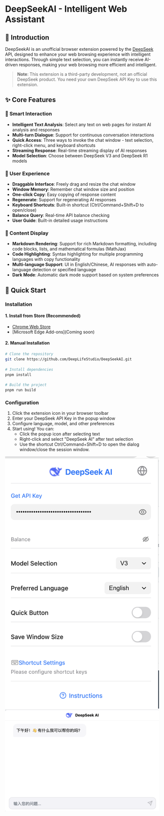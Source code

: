 # DeepSeekAI - Intelligent Web Assistant

## 📖 Introduction

DeepSeekAI is an unofficial browser extension powered by the [DeepSeek](https://deepseek.com) API, designed to enhance your web browsing experience with intelligent interactions. Through simple text selection, you can instantly receive AI-driven responses, making your web browsing more efficient and intelligent.

> **Note**: This extension is a third-party development, not an official DeepSeek product. You need your own DeepSeek API Key to use this extension.

## ✨ Core Features

### 🎯 Smart Interaction
- **Intelligent Text Analysis**: Select any text on web pages for instant AI analysis and responses
- **Multi-turn Dialogue**: Support for continuous conversation interactions
- **Quick Access**: Three ways to invoke the chat window - text selection, right-click menu, and keyboard shortcuts
- **Streaming Response**: Real-time streaming display of AI responses
- **Model Selection**: Choose between DeepSeek V3 and DeepSeek R1 models

### 💎 User Experience
- **Draggable Interface**: Freely drag and resize the chat window
- **Window Memory**: Remember chat window size and position
- **One-click Copy**: Easy copying of response content
- **Regenerate**: Support for regenerating AI responses
- **Keyboard Shortcuts**: Built-in shortcut (Ctrl/Command+Shift+D to open/close)
- **Balance Query**: Real-time API balance checking
- **User Guide**: Built-in detailed usage instructions

### 🎨 Content Display
- **Markdown Rendering**: Support for rich Markdown formatting, including code blocks, lists, and mathematical formulas (MathJax)
- **Code Highlighting**: Syntax highlighting for multiple programming languages with copy functionality
- **Multi-language Support**: UI in English/Chinese, AI responses with auto-language detection or specified language
- **Dark Mode**: Automatic dark mode support based on system preferences

## 🚀 Quick Start

### Installation

#### 1. Install from Store (Recommended)
- [Chrome Web Store](https://chromewebstore.google.com/detail/bjjobdlpgglckcmhgmmecijpfobmcpap)
- [Microsoft Edge Add-ons](Coming soon)

#### 2. Manual Installation
```bash
# Clone the repository
git clone https://github.com/DeepLifeStudio/DeepSeekAI.git

# Install dependencies
pnpm install

# Build the project
pnpm run build
```

### Configuration

1. Click the extension icon in your browser toolbar
2. Enter your DeepSeek API Key in the popup window
3. Configure language, model, and other preferences
4. Start using! You can:
   - Click the popup icon after selecting text
   - Right-click and select "DeepSeek AI" after text selection
   - Use the shortcut Ctrl/Command+Shift+D to open the dialog window/close the session window.


![image](assets/1.png)
![image](assets/2.png)

